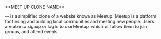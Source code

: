 \<\<MEET UP CLONE NAME>>

-- is a simplified clone of a website known as Meetup. Meetup is a platform for finding and building local communities and meeting new people. Users are able to signup or log in to use Meetup, which will allow them to join groups, and attend events.
